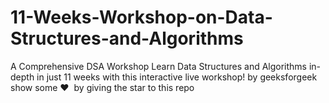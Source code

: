 # 11-Weeks-Workshop-on-Data-Structures-and-Algorithms
A Comprehensive DSA Workshop Learn Data Structures and Algorithms in-depth in just 11 weeks with this interactive live workshop! by geeksforgeek
<br>
show some ❤️&nbsp; by giving the star to this repo
